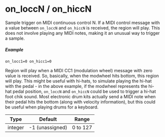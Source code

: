 ---
---
# on_loccN / on_hiccN

Sample trigger on MIDI continuous control N. If a MIDI control message with a
value between `on_loccN` and `on_hiccN` is received, the region will play.
This does not involve playing any MIDI notes, making it an unusual way to
trigger a sample.

##### Example

```
on_locc1=0 on_hicc1=0
```

Region will play when a MIDI CC1 (modulation wheel) message with zero value is
received. So, basically, when the modwheel hits bottom, this region will play.
This might be useful with hi-hats, to simulate playing the hi-hat with the pedal -
in the above example, if the modwheel represents the hi-hat pedal position,
`on_loccN` and `on_hiccN` could be used to trigger a hi-hat foot chik sound.
Most electronic drum kits actually send a MIDI note when their pedal hits the
bottom (along with velocity information), but this could be useful when playing
drums for a keyboard.

| Type    | Default         | Range    |
| ---     | ---             | ---      |
| integer | -1 (unassigned) | 0 to 127 |
